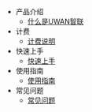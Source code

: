 

* 产品介绍
   * [什么是UWAN智联](/uwan/introduction/UWAN_intro.md)
* 计费
   * [计费说明](/uwan/uwan_fee/uwan_fee.md)
* 快速上手
   * [快速上手](/uwan/usage/hands_on.md)
* 使用指南
   * [使用指南](/uwan/usage/usage_detail.md)
* 常见问题
   * [常见问题](/uwan/Q&A/q&a.md)
